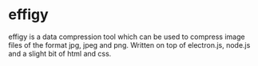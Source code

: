 # effigy
effigy is a data compression tool which can be used to compress image files of the format jpg, jpeg and png. Written on top of electron.js, node.js and a slight bit of html and css.

